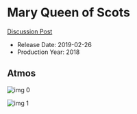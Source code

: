 # Mary Queen of Scots

[Discussion Post](https://www.avsforum.com/threads/bass-eq-for-filtered-movies.2995212/post-57632844)

* Release Date: 2019-02-26
* Production Year: 2018

## Atmos

![img 0](https://i.imgur.com/y1FFNww.jpg)

![img 1](https://i.imgur.com/WxXtmJR.jpg)

